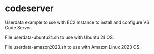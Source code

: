 # codeserver
Userdata example to use with EC2 Instance to install and configure VS Code Server.

File userdata-ubuntu24.sh to use with Ubuntu 24 OS.

File userdata-amazon2023.sh to use with Amazon Linux 2023 OS.

